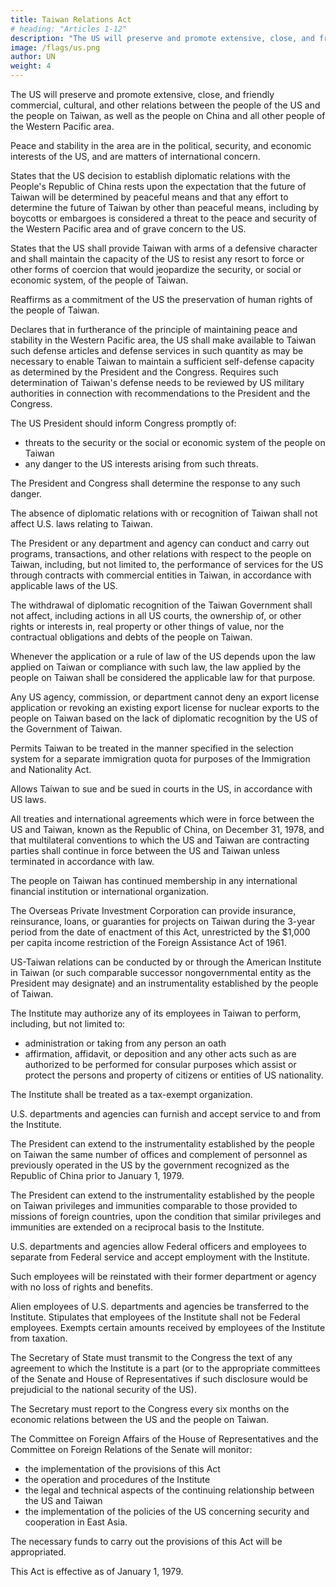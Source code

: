 ```yaml
---
title: Taiwan Relations Act
# heading: "Articles 1-12"
description: "The US will preserve and promote extensive, close, and friendly commercial, cultural, and other relations between the people of the US and the people on Taiwan, as well as the people on China and all other people of the Western Pacific area"
image: /flags/us.png
author: UN
weight: 4
---
```




The US will preserve and promote extensive, close, and friendly commercial, cultural, and other relations between the people of the US and the people on Taiwan, as well as the people on China and all other people of the Western Pacific area. 

Peace and stability in the area are in the political, security, and economic interests of the US, and are matters of international concern. 

States that the US decision to establish diplomatic relations with the People's Republic of China rests upon the expectation that the future of Taiwan will be determined by peaceful means and that any effort to determine the future of Taiwan by other than peaceful means, including by boycotts or embargoes is considered a threat to the peace and security of the Western Pacific area and of grave concern to the US. 

States that the US shall provide Taiwan with arms of a defensive character and shall maintain the capacity of the US to resist any resort to force or other forms of coercion that would jeopardize the security, or social or economic system, of the people of Taiwan.

Reaffirms as a commitment of the US the preservation of human rights of the people of Taiwan.

Declares that in furtherance of the principle of maintaining peace and stability in the Western Pacific area, the US shall make available to Taiwan such defense articles and defense services in such quantity as may be necessary to enable Taiwan to maintain a sufficient self-defense capacity as determined by the President and the Congress. Requires such determination of Taiwan's defense needs to be reviewed by US military authorities in connection with recommendations to the President and the Congress.

The US President should inform Congress promptly of:
- threats to the security or the social or economic system of the people on Taiwan
- any danger to the US interests arising from such threats. 

The President and Congress shall determine the response to any such danger.

The absence of diplomatic relations with or recognition of Taiwan shall not affect U.S. laws relating to Taiwan.

The President or any department and agency can conduct and carry out programs, transactions, and other relations with respect to the people on Taiwan, including, but not limited to, the performance of services for the US through contracts with commercial entities in Taiwan, in accordance with applicable laws of the US.

The withdrawal of diplomatic recognition of the Taiwan Government shall not affect, including actions in all US courts, the ownership of, or other rights or interests in, real property or other things of value, nor the contractual obligations and debts of the people on Taiwan.

Whenever the application or a rule of law of the US depends upon the law applied on Taiwan or compliance with such law, the law applied by the people on Taiwan shall be considered the applicable law for that purpose.

Any US agency, commission, or department cannot deny an export license application or revoking an existing export license for nuclear exports to the people on Taiwan based on the lack of diplomatic recognition by the US of the Government of Taiwan.

Permits Taiwan to be treated in the manner specified in the selection system for a separate immigration quota for purposes of the Immigration and Nationality Act.

Allows Taiwan to sue and be sued in courts in the US, in accordance with US laws.

All treaties and international agreements which were in force between the US and Taiwan, known as the Republic of China, on December 31, 1978, and that multilateral conventions to which the US and Taiwan are contracting parties shall continue in force between the US and Taiwan unless terminated in accordance with law.

The people on Taiwan has continued membership in any international financial institution or international organization.

The Overseas Private Investment Corporation can provide insurance, reinsurance, loans, or guaranties for projects on Taiwan during the 3-year period from the date of enactment of this Act, unrestricted by the $1,000 per capita income restriction of the Foreign Assistance Act of 1961.


US-Taiwan relations can be conducted by or through the American Institute in Taiwan (or such comparable successor nongovernmental entity as the President may designate) and an instrumentality established by the people of Taiwan.

The Institute may authorize any of its employees in Taiwan to perform, including, but not limited to:
- administration or taking from any person an oath
- affirmation, affidavit, or deposition and any other acts such as are authorized to be performed for consular purposes which assist or protect the persons and property of citizens or entities of US nationality.

The Institute shall be treated as a tax-exempt organization.

U.S. departments and agencies can furnish and accept service to and from the Institute.

The President can extend to the instrumentality established by the people on Taiwan the same number of offices and complement of personnel as previously operated in the US by the government recognized as the Republic of China prior to January 1, 1979.

The President can extend to the instrumentality established by the people on Taiwan privileges and immunities comparable to those provided to missions of foreign countries, upon the condition that similar privileges and immunities are extended on a reciprocal basis to the Institute.

U.S. departments and agencies allow Federal officers and employees to separate from Federal service and accept employment with the Institute. 

Such employees will be reinstated with their former department or agency with no loss of rights and benefits.

Alien employees of U.S. departments and agencies be transferred to the Institute. Stipulates that employees of the Institute shall not be Federal employees. Exempts certain amounts received by employees of the Institute from taxation.

The Secretary of State must transmit to the Congress the text of any agreement to which the Institute is a part (or to the appropriate committees of the Senate and House of Representatives if such disclosure would be prejudicial to the national security of the US).

The Secretary must report to the Congress every six months on the economic relations between the US and the people on Taiwan.

The Committee on Foreign Affairs of the House of Representatives and the Committee on Foreign Relations of the Senate will monitor:
- the implementation of the provisions of this Act
- the operation and procedures of the Institute
- the legal and technical aspects of the continuing relationship between the US and Taiwan
- the implementation of the policies of the US concerning security and cooperation in East Asia.


The necessary funds to carry out the provisions of this Act will be appropriated.

This Act is effective as of January 1, 1979.
